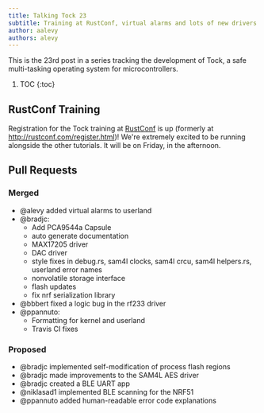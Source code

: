 ```yaml
---
title: Talking Tock 23
subtitle: Training at RustConf, virtual alarms and lots of new drivers
author: aalevy
authors: alevy
---
```


This is the 23rd post in a series tracking the development of Tock, a
safe multi-tasking operating system for microcontrollers.

1. TOC
{:toc}

## RustConf Training

Registration for the Tock training at [RustConf](http://confreaks.tv/events/rustconf2017) is
up (formerly at http://rustconf.com/register.html)! We're extremely excited to be running
alongside the other tutorials. It will be on Friday, in the afternoon.

## Pull Requests
### Merged

  * @alevy added virtual alarms to userland
  * @bradjc:
    - Add PCA9544a Capsule
    - auto generate documentation
    - MAX17205 driver
    - DAC driver
    - style fixes in debug.rs, sam4l clocks, sam4l crcu, sam4l helpers.rs,
      userland error names
    - nonvolatile storage interface
    - flash updates
    - fix nrf serialization library
  * @bbbert fixed a logic bug in the rf233 driver
  * @ppannuto:
    - Formatting for kernel and userland
    - Travis CI fixes

### Proposed

  * @bradjc implemented self-modification of process flash regions
  * @bradjc made improvements to the SAM4L AES driver
  * @bradjc created a BLE UART app
  * @niklasad1 implemented BLE scanning for the NRF51
  * @ppannuto added human-readable error code explanations

[#409]: https://github.com/helena-project/tock/pull/409
[#421]: https://github.com/helena-project/tock/pull/421
[#422]: https://github.com/helena-project/tock/pull/422
[#423]: https://github.com/helena-project/tock/pull/423
[#424]: https://github.com/helena-project/tock/pull/424
[#425]: https://github.com/helena-project/tock/pull/425
[#426]: https://github.com/helena-project/tock/pull/426
